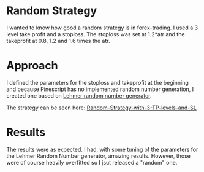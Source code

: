 # Random Strategy
I wanted to know how good a random strategy is in forex-trading. I used a 3 level take profit and a stoploss. 
The stoploss was set at 1.2*atr and the takeprofit at 0.8, 1.2 and 1.6 times the atr.
# Approach
I defined the parameters for the stoploss and takeprofit at the beginning
and because Pinescript has no implemented random number generation, I created one based on
[Lehmer random number generator](https://en.wikipedia.org/wiki/Lehmer_random_number_generator).

The strategy can be seen here: [Random-Strategy-with-3-TP-levels-and-SL](https://www.tradingview.com/script/lfZvb4hY-Random-Strategy-with-3-TP-levels-and-SL-Kenfus/)
# Results 
The results were as expected. I had, with some tuning of the parameters for the Lehmer Random Number generator, amazing results.
However, those were of course heavily overfitted so I jsut released a "random" one.
